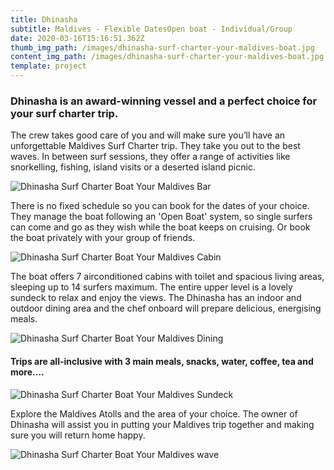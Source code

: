 ```yaml
---
title: Dhinasha
subtitle: Maldives - Flexible DatesOpen boat - Individual/Group
date: 2020-03-16T15:16:51.362Z
thumb_img_path: /images/dhinasha-surf-charter-your-maldives-boat.jpg
content_img_path: /images/dhinasha-surf-charter-your-maldives-boat.jpg
template: project
---
```

### Dhinasha is an award-winning vessel and a perfect choice for your surf charter trip.

The crew takes good care of you and will make sure you’ll have an unforgettable Maldives Surf Charter trip. They take you out to the best waves. In between surf sessions, they offer a range of activities like snorkelling, fishing, island visits or a deserted island picnic. 

![Dhinasha Surf Charter Boat Your Maldives Bar](/images/dhinasha-surf-charter-your-maldives-bar.jpg "Dhinasha Surf Charter Boat Your Maldives Bar")

There is no fixed schedule so you can book for the dates of your choice. They manage the boat following an 'Open Boat' system, so single surfers can come and go as they wish while the boat keeps on cruising. Or book the boat privately with your group of friends. 

![Dhinasha Surf Charter Boat Your Maldives Cabin](/images/dhinasha-surf-charter-your-maldives-cabins.jpg "Dhinasha Surf Charter Boat Your Maldives Cabin")

The boat offers 7 airconditioned cabins with toilet and spacious living areas, sleeping up to 14 surfers maximum. The entire upper level is a lovely sundeck to relax and enjoy the views. The Dhinasha has an indoor and outdoor dining area and the chef onboard will prepare delicious, energising meals. 

![Dhinasha Surf Charter Boat Your Maldives Dining](/images/dhinasha-surf-charter-your-maldives-dining.jpg "Dhinasha Surf Charter Boat Your Maldives Dining")

#### Trips are all-inclusive with 3 main meals, snacks, water, coffee, tea and more….

![Dhinasha Surf Charter Boat Your Maldives Sundeck](/images/dhinasha-surf-charter-your-maldives-sundeck.jpg "Dhinasha Surf Charter Boat Your Maldives Sundeck")

Explore the Maldives Atolls and the area of your choice. The owner of Dhinasha will assist you in putting your Maldives trip together and making sure you will return home happy.

![Dhinasha Surf Charter Boat Your Maldives wave](/images/dhinasha-surf-charter-your-maldives-surfing.jpg "Dhinasha Surf Charter Boat Your Maldives wave")